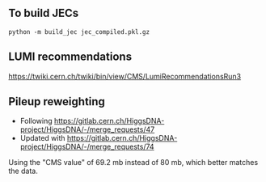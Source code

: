 ## To build JECs

```
python -m build_jec jec_compiled.pkl.gz 
```

## LUMI recommendations

https://twiki.cern.ch/twiki/bin/view/CMS/LumiRecommendationsRun3

## Pileup reweighting

- Following https://gitlab.cern.ch/HiggsDNA-project/HiggsDNA/-/merge_requests/47
- Updated with https://gitlab.cern.ch/HiggsDNA-project/HiggsDNA/-/merge_requests/74

Using the "CMS value" of 69.2 mb instead of 80 mb, which better matches the data.
